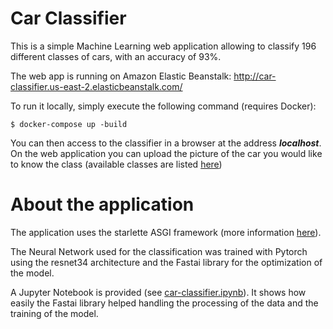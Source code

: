 # Car Classifier

This is a simple Machine Learning web application allowing to classify 196 different classes of cars, with an accuracy of 93%.

The web app is running on Amazon Elastic Beanstalk: http://car-classifier.us-east-2.elasticbeanstalk.com/ 

To run it locally, simply execute the following command (requires Docker):
```
$ docker-compose up -build
```
You can then access to the classifier in a browser at the address ***localhost***. On the web application you can upload the picture of the car you would like to know the class (available classes are listed [here](https://github.com/H4dr1en/car-classifier/blob/master/app/cars_meta.txt))
 
 # About the application
 
 The application uses the starlette ASGI framework (more information  [here](https://github.com/encode/starlette)).
 
 The Neural Network used for the classification was trained with Pytorch using the resnet34 architecture and the Fastai library for the optimization of the model.
 
 A Jupyter Notebook is provided (see [car-classifier.ipynb](https://github.com/H4dr1en/car-classifier/blob/master/car-classifier-training.ipynb)). It shows how easily the Fastai library helped handling the processing of the data and the training of the model.

